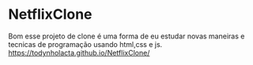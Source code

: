 # NetflixClone
Bom esse projeto de clone é uma forma de eu estudar novas maneiras e tecnicas de programação usando html,css e js.
https://todynholacta.github.io/NetflixClone/
